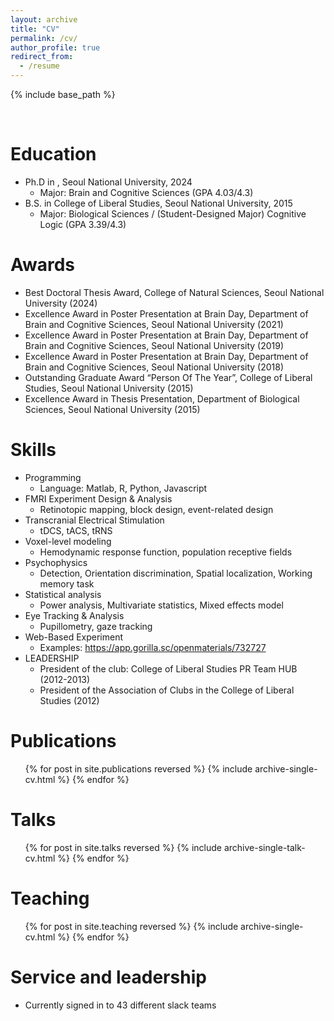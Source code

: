 ```yaml
---
layout: archive
title: "CV"
permalink: /cv/
author_profile: true
redirect_from:
  - /resume
---
```


{% include base_path %}

<br>

Education
======
* Ph.D in , Seoul National University, 2024
  * Major: Brain and Cognitive Sciences (GPA 4.03/4.3)
* B.S. in College of Liberal Studies, Seoul National University, 2015
  * Major: Biological Sciences / (Student-Designed Major) Cognitive Logic (GPA 3.39/4.3)

Awards
======
* Best Doctoral Thesis Award, College of Natural Sciences, Seoul National University
(2024)
* Excellence Award in Poster Presentation at Brain Day, Department of Brain and Cognitive Sciences, Seoul National University (2021)
* Excellence Award in Poster Presentation at Brain Day, Department of Brain and Cognitive Sciences, Seoul National University (2019)
* Excellence Award in Poster Presentation at Brain Day, Department of Brain and Cognitive Sciences, Seoul National University (2018)
* Outstanding Graduate Award “Person Of The Year”, College of Liberal Studies, Seoul National University (2015)
* Excellence Award in Thesis Presentation, Department of Biological Sciences, Seoul National University (2015)
  
Skills
======
* Programming
  * Language: Matlab, R, Python, Javascript
* FMRI Experiment Design & Analysis
  * Retinotopic mapping, block design, event-related design
* Transcranial Electrical Stimulation
  * tDCS, tACS, tRNS
* Voxel-level modeling
  * Hemodynamic response function, population receptive fields
* Psychophysics
  * Detection, Orientation discrimination, Spatial localization, Working memory task
* Statistical analysis
  * Power analysis, Multivariate statistics, Mixed effects model
* Eye Tracking & Analysis
  * Pupillometry, gaze tracking
* Web-Based Experiment
  * Examples: https://app.gorilla.sc/openmaterials/732727
* LEADERSHIP
  * President of the club: College of Liberal Studies PR Team HUB (2012-2013)
  * President of the Association of Clubs in the College of Liberal Studies (2012)

Publications
======
  <ul>{% for post in site.publications reversed %}
    {% include archive-single-cv.html %}
  {% endfor %}</ul>
  
Talks
======
  <ul>{% for post in site.talks reversed %}
    {% include archive-single-talk-cv.html  %}
  {% endfor %}</ul>
  
Teaching
======
  <ul>{% for post in site.teaching reversed %}
    {% include archive-single-cv.html %}
  {% endfor %}</ul>
  
Service and leadership
======
* Currently signed in to 43 different slack teams
